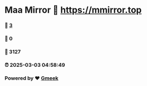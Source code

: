 # Maa Mirror :link: https://mmirror.top 
### :page_facing_up: [3](https://mmirror.top/tag.html) 
### :speech_balloon: 0 
### :hibiscus: 3127 
### :alarm_clock: 2025-03-03 04:58:49 
### Powered by :heart: [Gmeek](https://github.com/Meekdai/Gmeek)
